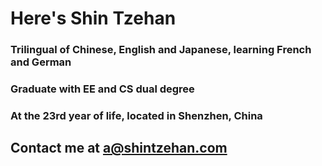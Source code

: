 # Here's Shin Tzehan

### Trilingual of Chinese, English and Japanese, learning French and German
### Graduate with EE and CS dual degree
### At the 23rd year of life, located in Shenzhen, China
## Contact me at <a@shintzehan.com>
